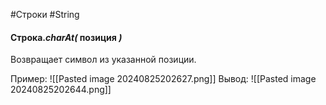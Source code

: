 #Строки #String 

#### Строка.*charAt(* позиция *)*
Возвращает символ из указанной позиции.

Пример:
![[Pasted image 20240825202627.png]]
Вывод:
![[Pasted image 20240825202644.png]]
